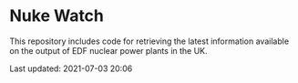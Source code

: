 # Nuke Watch

This repository includes code for retrieving the latest information available on the output of EDF nuclear power plants in the UK.

Last updated: 2021-07-03 20:06